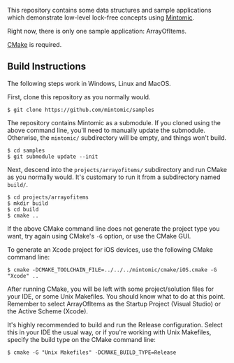 This repository contains some data structures and sample applications which demonstrate low-level lock-free concepts using [Mintomic](http://mintomic.github.io/).

Right now, there is only one sample application: ArrayOfItems.

[CMake](http://www.cmake.org/cmake/resources/software.html) is required.

## Build Instructions

The following steps work in Windows, Linux and MacOS.

First, clone this repository as you normally would.

    $ git clone https://github.com/mintomic/samples

The repository contains Mintomic as a submodule. If you cloned using the above command line, you'll need to manually update the submodule. Otherwise, the `mintomic/` subdirectory will be empty, and things won't build.

    $ cd samples
    $ git submodule update --init

Next, descend into the `projects/arrayofitems/` subdirectory and run CMake as you normally would. It's customary to run it from a subdirectory named `build/`.

    $ cd projects/arrayofitems
    $ mkdir build
    $ cd build
    $ cmake ..

If the above CMake command line does not generate the project type you want, try again using CMake's `-G` option, or use the CMake GUI.

To generate an Xcode project for iOS devices, use the following CMake command line:

    $ cmake -DCMAKE_TOOLCHAIN_FILE=../../../mintomic/cmake/iOS.cmake -G "Xcode" ..

After running CMake, you will be left with some project/solution files for your IDE, or some Unix Makefiles. You should know what to do at this point. Remember to select ArrayOfItems as the Startup Project (Visual Studio) or the Active Scheme (Xcode).

It's highly recommended to build and run the Release configuration. Select this in your IDE the usual way, or if you're working with Unix Makefiles, specify the build type on the CMake command line:

    $ cmake -G "Unix Makefiles" -DCMAKE_BUILD_TYPE=Release
